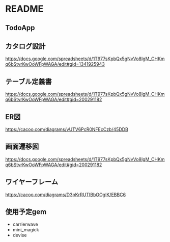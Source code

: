 # README

## TodoApp

## カタログ設計
https://docs.google.com/spreadsheets/d/1T977sKpbQx5gNvVo8IgM_CHKmq6bStvrKwOoWFpWAGA/edit#gid=1341925943

## テーブル定義書
https://docs.google.com/spreadsheets/d/1T977sKpbQx5gNvVo8IgM_CHKmq6bStvrKwOoWFpWAGA/edit#gid=200291182

## ER図
https://cacoo.com/diagrams/vUTV6PcR0NFEcCzb/45DDB

## 画面遷移図
https://docs.google.com/spreadsheets/d/1T977sKpbQx5gNvVo8IgM_CHKmq6bStvrKwOoWFpWAGA/edit#gid=200291182

## ワイヤーフレーム
https://cacoo.com/diagrams/D3pKrRUTIBbOOgIK/EBBC6

## 使用予定gem
- carrierwave
- mini_magick
- devise
